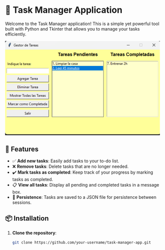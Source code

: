 # 📝 Task Manager Application

Welcome to the Task Manager application! This is a simple yet powerful tool built with Python and Tkinter that allows you to manage your tasks efficiently. 

![Task Manager Screenshot](taskmanger.png)

## 🚀 Features

- ✅ **Add new tasks**: Easily add tasks to your to-do list.
- ❌ **Remove tasks**: Delete tasks that are no longer needed.
- ✔️ **Mark tasks as completed**: Keep track of your progress by marking tasks as completed.
- 📋 **View all tasks**: Display all pending and completed tasks in a message box.
- 💾 **Persistence**: Tasks are saved to a JSON file for persistence between sessions.

## 📦 Installation

1. **Clone the repository**:
   ```bash
   git clone https://github.com/your-username/task-manager-app.git
